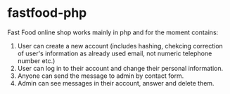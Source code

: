 # fastfood-php
Fast Food online shop works mainly in php and for the moment contains:
1. User can create a new account (includes hashing, chekcing correction of user's information as already used email, not numeric telephone number etc.)
2. User can log in to their account and change their personal information.
3. Anyone can send the message to admin by contact form.
4. Admin can see messages in their account, answer and delete them.
